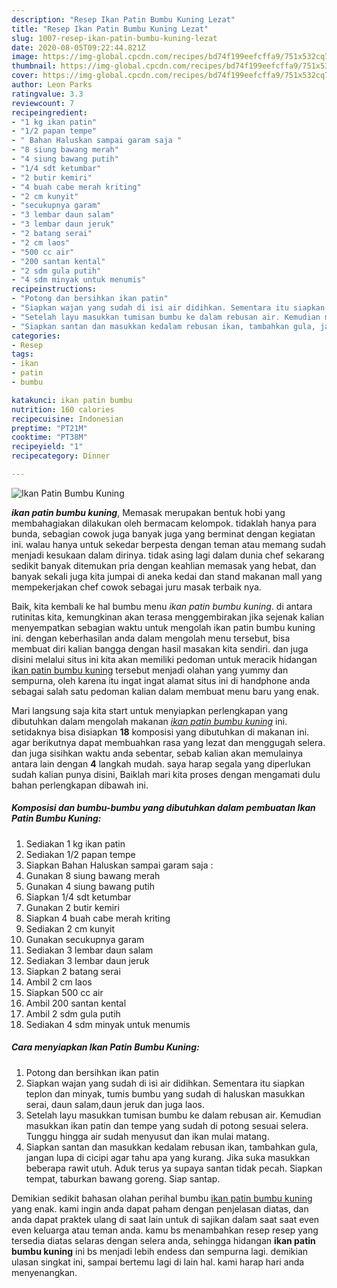 ```yaml
---
description: "Resep Ikan Patin Bumbu Kuning Lezat"
title: "Resep Ikan Patin Bumbu Kuning Lezat"
slug: 1007-resep-ikan-patin-bumbu-kuning-lezat
date: 2020-08-05T09:22:44.821Z
image: https://img-global.cpcdn.com/recipes/bd74f199eefcffa9/751x532cq70/ikan-patin-bumbu-kuning-foto-resep-utama.jpg
thumbnail: https://img-global.cpcdn.com/recipes/bd74f199eefcffa9/751x532cq70/ikan-patin-bumbu-kuning-foto-resep-utama.jpg
cover: https://img-global.cpcdn.com/recipes/bd74f199eefcffa9/751x532cq70/ikan-patin-bumbu-kuning-foto-resep-utama.jpg
author: Leon Parks
ratingvalue: 3.3
reviewcount: 7
recipeingredient:
- "1 kg ikan patin"
- "1/2 papan tempe"
- " Bahan Haluskan sampai garam saja "
- "8 siung bawang merah"
- "4 siung bawang putih"
- "1/4 sdt ketumbar"
- "2 butir kemiri"
- "4 buah cabe merah kriting"
- "2 cm kunyit"
- "secukupnya garam"
- "3 lembar daun salam"
- "3 lembar daun jeruk"
- "2 batang serai"
- "2 cm laos"
- "500 cc air"
- "200 santan kental"
- "2 sdm gula putih"
- "4 sdm minyak untuk menumis"
recipeinstructions:
- "Potong dan bersihkan ikan patin"
- "Siapkan wajan yang sudah di isi air didihkan. Sementara itu siapkan teplon dan minyak, tumis bumbu yang sudah di haluskan masukkan serai, daun salam,daun jeruk dan juga laos."
- "Setelah layu masukkan tumisan bumbu ke dalam rebusan air. Kemudian masukkan ikan patin dan tempe yang sudah di potong sesuai selera. Tunggu hingga air sudah menyusut dan ikan mulai matang."
- "Siapkan santan dan masukkan kedalam rebusan ikan, tambahkan gula, jangan lupa di cicipi agar tahu apa yang kurang. Jika suka masukkan beberapa rawit utuh. Aduk terus ya supaya santan tidak pecah. Siapkan tempat, taburkan bawang goreng. Siap santap."
categories:
- Resep
tags:
- ikan
- patin
- bumbu

katakunci: ikan patin bumbu 
nutrition: 160 calories
recipecuisine: Indonesian
preptime: "PT21M"
cooktime: "PT38M"
recipeyield: "1"
recipecategory: Dinner

---
```



![Ikan Patin Bumbu Kuning](https://img-global.cpcdn.com/recipes/bd74f199eefcffa9/751x532cq70/ikan-patin-bumbu-kuning-foto-resep-utama.jpg)

<b><i>ikan patin bumbu kuning</i></b>, Memasak merupakan bentuk hobi yang membahagiakan dilakukan oleh bermacam kelompok. tidaklah hanya para bunda, sebagian cowok juga banyak juga yang berminat dengan kegiatan ini. walau hanya untuk sekedar berpesta dengan teman atau memang sudah menjadi kesukaan dalam dirinya. tidak asing lagi dalam dunia chef sekarang sedikit banyak ditemukan pria dengan keahlian memasak yang hebat, dan banyak sekali juga kita jumpai di aneka kedai dan stand makanan mall yang mempekerjakan chef cowok sebagai juru masak terbaik nya.



Baik, kita kembali ke hal bumbu menu <i>ikan patin bumbu kuning</i>. di antara rutinitas kita, kemungkinan akan terasa menggembirakan jika sejenak kalian menyempatkan sebagian waktu untuk mengolah ikan patin bumbu kuning ini. dengan keberhasilan anda dalam mengolah menu tersebut, bisa membuat diri kalian bangga dengan hasil masakan kita sendiri. dan juga disini melalui situs ini kita akan memiliki pedoman untuk meracik hidangan <u>ikan patin bumbu kuning</u> tersebut menjadi olahan yang yummy dan sempurna, oleh karena itu ingat ingat alamat situs ini di handphone anda sebagai salah satu pedoman kalian dalam membuat menu baru yang enak.


Mari langsung saja kita start untuk menyiapkan perlengkapan yang dibutuhkan dalam mengolah makanan <u><i>ikan patin bumbu kuning</i></u> ini. setidaknya bisa disiapkan <b>18</b> komposisi yang dibutuhkan di makanan ini. agar berikutnya dapat membuahkan rasa yang lezat dan menggugah selera. dan juga sisihkan waktu anda sebentar, sebab kalian akan memulainya antara lain dengan <b>4</b> langkah mudah. saya harap segala yang diperlukan sudah kalian punya disini, Baiklah mari kita proses dengan mengamati dulu bahan perlengkapan dibawah ini.

<!--inarticleads1-->

##### Komposisi dan bumbu-bumbu yang dibutuhkan dalam pembuatan Ikan Patin Bumbu Kuning:

1. Sediakan 1 kg ikan patin
1. Sediakan 1/2 papan tempe
1. Siapkan  Bahan Haluskan sampai garam saja :
1. Gunakan 8 siung bawang merah
1. Gunakan 4 siung bawang putih
1. Siapkan 1/4 sdt ketumbar
1. Gunakan 2 butir kemiri
1. Siapkan 4 buah cabe merah kriting
1. Sediakan 2 cm kunyit
1. Gunakan secukupnya garam
1. Sediakan 3 lembar daun salam
1. Sediakan 3 lembar daun jeruk
1. Siapkan 2 batang serai
1. Ambil 2 cm laos
1. Siapkan 500 cc air
1. Ambil 200 santan kental
1. Ambil 2 sdm gula putih
1. Sediakan 4 sdm minyak untuk menumis




<!--inarticleads2-->

##### Cara menyiapkan Ikan Patin Bumbu Kuning:

1. Potong dan bersihkan ikan patin
1. Siapkan wajan yang sudah di isi air didihkan. Sementara itu siapkan teplon dan minyak, tumis bumbu yang sudah di haluskan masukkan serai, daun salam,daun jeruk dan juga laos.
1. Setelah layu masukkan tumisan bumbu ke dalam rebusan air. Kemudian masukkan ikan patin dan tempe yang sudah di potong sesuai selera. Tunggu hingga air sudah menyusut dan ikan mulai matang.
1. Siapkan santan dan masukkan kedalam rebusan ikan, tambahkan gula, jangan lupa di cicipi agar tahu apa yang kurang. Jika suka masukkan beberapa rawit utuh. Aduk terus ya supaya santan tidak pecah. Siapkan tempat, taburkan bawang goreng. Siap santap.




Demikian sedikit bahasan olahan perihal bumbu <u>ikan patin bumbu kuning</u> yang enak. kami ingin anda dapat paham dengan penjelasan diatas, dan anda dapat praktek ulang di saat lain untuk di sajikan dalam saat saat even even keluarga atau teman anda. kamu bs menambahkan resep resep yang tersedia diatas selaras dengan selera anda, sehingga hidangan <b>ikan patin bumbu kuning</b> ini bs menjadi lebih endess dan sempurna lagi. demikian ulasan singkat ini, sampai bertemu lagi di lain hal. kami harap hari anda menyenangkan.
